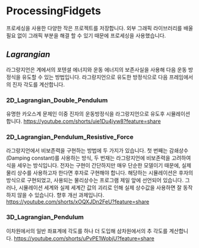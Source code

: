 # ProcessingFidgets
프로세싱을 사용한 다양한 작은 프로젝트를 저장합니다. 외부 그래픽 라이브러리를 배울 필요 없이 그래픽 부분을 해결 할 수 있기 때문에 프로세싱을 사용했습니다. 

## _Lagrangian_
라그랑지언은 계에서의 포텐셜 에너지와 운동 에너지의 보존사실을 사용해 다음 운동 방정식을 유도할 수 있는 방법입니다.
라그랑지언으로 유도한 방정식으로 다음 프레임에서의 진자 각도를 계산합니다. 

### 2D_Lagrangian_Double_Pendulum
유명한 카오스계 문제인 이중 진자의 운동방정식을 라그랑지언으로 유도후 시뮬레이션 합니다.
https://youtube.com/shorts/uie1Du4iyw8?feature=share

### 2D_Lagrangian_Pendulum_Resistive_Force
라그랑지언에서 비보존력을 구현하는 방법에 두 가지가 있습니다. 첫 번째는 감쇄상수(Damping constant)를 사용하는 방식, 두 번재는 라그랑지언에 비보존력을 고려하여 식을 세우는 방식입니다.
전자는 구현이 간단하지만 매우 단순한 모델이기 때문에, 실제 물리 상수를 사용하고자 한다면 후자로 구현해야 합니다. 해당하는 시뮬레이션은 후자의 방식으로 구현되었고, 사용되는 물리상수는 프로그램 제일 앞에 선언되어 있습니다.
그러나, 시뮬레이션 세계와 실제 세계간 값의 괴리로 인해 실제 상수값을 사용하면 잘 동작하지 않을 수 있습니다. 향후 개선 과제입니다.
https://youtube.com/shorts/xOQXJDn2FeU?feature=share

### 3D_Lagrangian_Pendulum
이차원에서의 일반 좌표계에 각도를 하나 더 도입해 삼차원에서의 추 각도를 계산합니다. 
https://youtube.com/shorts/uPvPE1WobjU?feature=share
